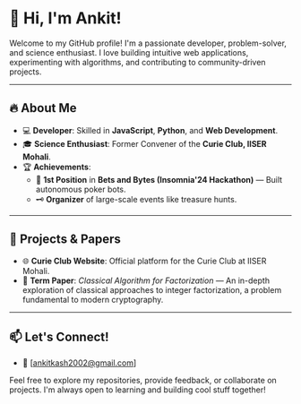 # 👋 Hi, I'm Ankit!  

Welcome to my GitHub profile! I'm a passionate developer, problem-solver, and science enthusiast. I love building intuitive web applications, experimenting with algorithms, and contributing to community-driven projects.  

---

## 🔥 **About Me**  
- 💻 **Developer**: Skilled in **JavaScript**, **Python**, and **Web Development**.  
- 🎓 **Science Enthusiast**: Former Convener of the **Curie Club, IISER Mohali**.  
- 🏆 **Achievements**:  
  - 🥇 **1st Position** in **Bets and Bytes (Insomnia'24 Hackathon)** — Built autonomous poker bots.  
  - 🗝️ **Organizer** of large-scale events like treasure hunts.  

---

## 🚀 **Projects & Papers**
- 🌐 **Curie Club Website**: Official platform for the Curie Club at IISER Mohali.  
- 📜 **Term Paper**: *Classical Algorithm for Factorization* — An in-depth exploration of classical approaches to integer factorization, a problem fundamental to modern cryptography.  

---

## 📫 **Let's Connect!**  
- 📧 [ankitkash2002@gmail.com]

Feel free to explore my repositories, provide feedback, or collaborate on projects. I'm always open to learning and building cool stuff together!
